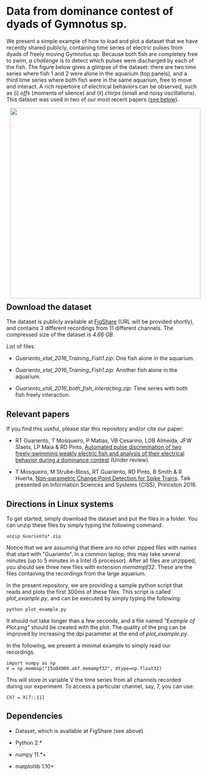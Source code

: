 Data from dominance contest of dyads of Gymnotus sp.
====

We present a simple example of how to load and plot a dataset that we
have recently shared publicly, containing time series of electric
pulses from dyads of freely moving Gymnotus sp. Because both fish are
completely free to swim, *a challenge* is to detect which pulses were
discharged by each of the fish. The figure below gives a glimpse of
the dataset: there are two time series where fish 1 and 2 were alone
in the aquarium (top panels), and a third time series where both fish
were in the same aquarium, free to move and interact. A rich
repertoire of electrical behaviors can be observed, such as (i) _offs_
(moments of silence) and (ii) _chirps_ (small and noisy
oscillations). This dataset was used in two of our most recent papers
([see
below](https://github.com/thmosqueiro/gymnotools/tree/master/examples/JPhysiol_Paris%20Example%20Reading%20Data#relevant-papers)).

<img
src="https://github.com/thmosqueiro/gymnotools/raw/master/examples/JPhysiol_Paris%20Example%20Reading%20Data/Example%20of%20Plot.png"
width=500px style="float: left; margin: 0 0 10px 10px;" />


Download the dataset
---

The dataset is publicly available at [FigShare]() (URL will be
provided shortly), and contains 3 different recordings from 11
different channels. The compressed size of the dataset is _4.66
GB_.

List of files:

* _Guariento_etal_2016_Training_Fish1.zip:_ One fish alone in the
  aquarium.

* _Guariento_etal_2016_Training_Fish1.zip:_ Another fish alone in the
  aquarium.

* _Guariento_etal_2016_both_fish_interacting.zip:_ Time series with
  both fish freely interaction.


Relevant papers
---

If you find this useful, please star this repository and/or cite our paper:

* RT Guariento, T Mosqueiro, P Matias, VB Cesarino, LOB Almeida, JFW
  Slaets, LP Maia & RD Pinto, [Automated pulse discrimination of two
  freely-swimming weakly electric fish and analysis of their
  electrical behavior during a dominance
  contest](https://www.researchgate.net/publication/304787186_Automated_pulse_discrimination_of_two_freely-swimming_weakly_electric_fish_and_analysis_of_their_electrical_behavior_during_a_dominance_contest)
  (Under review).

* T Mosqueiro, M Strube-Bloss, RT Guariento, RD Pinto, B Smith & R
  Huerta, [Non-parametric Change Point Detection for Spike
  Trains](https://www.researchgate.net/publication/292982370_Non-parametric_Change_Point_Detection_for_Spike_Trains?ev=prf_pub). Talk
  presented on Information Sciences and Systems (CISS), Princeton
  2016.


Directions in Linux systems
---

To get started, simply download the dataset and put the files in a
folder. You can unzip these files by simply typing the following
command:
```
unzip Guariento*.zip
```
Notice that we are assuming that there are no other zipped files with
names that start with "Guariento". In a common laptop, this may take
several minutes (up to 5 minutes in a Intel i5 processor). After all
files are unzipped, you should see three new files with extension
_memampf32_. These are the files containing the recordings from the
large aquarium.

In the present repository, we are providing a sample python script
that reads and plots the first 300ms of these files. This script is
called _plot_example.py_, and can be executed by simply typing the
following:
```
python plot_example.py
```
It should not take longer than a few seconds, and a file named
_"Example of Plot.png"_ should be created with the plot. The quality
of the png can be improved by increasing the dpi parameter at the end
of _plot_example.py_.

In the following, we present a minimal example to simply read our
recordings.
```
import numpy as np
V = np.memmap("15o04000.abf.memampf32", dtype=np.float32)
```
This will store in variable V the time series from all channels
recorded during our experiment. To access a particular channel, say,
7, you can use:
```
Ch7 = X[7::11]
```



Dependencies
---

* Dataset, which is available at FigShare (see above)

* Python 2.*

* numpy 11.*+

* matplotlib 1.10+

